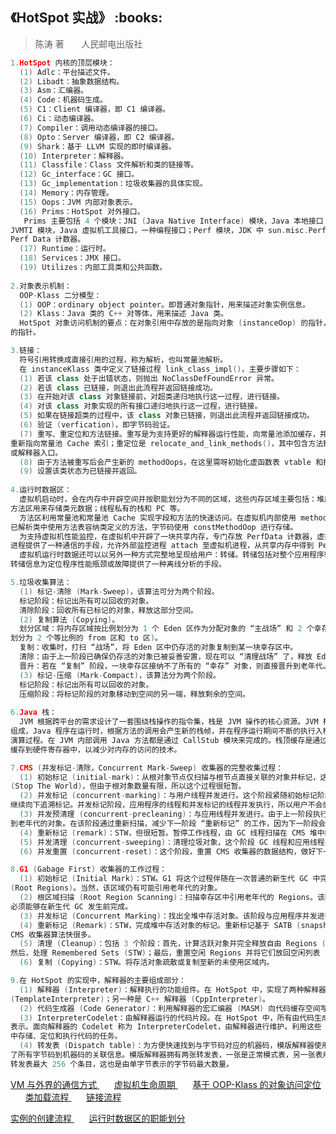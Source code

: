 <h2>《HotSpot 实战》 :books: </h2> 

> 陈涛 著       人民邮电出版社

```c++
1.HotSpot 内核的顶层模块：
  (1) Adlc：平台描述文件。
  (2) Libadt：抽象数据结构。
  (3) Asm：汇编器。
  (4) Code：机器码生成。
  (5) C1：Client 编译器，即 C1 编译器。
  (6) Ci：动态编译器。
  (7) Compiler：调用动态编译器的接口。
  (8) Opto：Server 编译器，即 C2 编译器。
  (9) Shark：基于 LLVM 实现的即时编译器。
  (10) Interpreter：解释器。
  (11) Classfile：Class 文件解析和类的链接等。
  (12) Gc_interface：GC 接口。
  (13) Gc_implementation：垃圾收集器的具体实现。
  (14) Memory：内存管理。
  (15) Oops：JVM 内部对象表示。
  (16) Prims：HotSpot 对外接口。
   Prims 主要包括 4 个模块：JNI (Java Native Interface) 模块，Java 本地接口；JVM 模块，标准 JNI 接口的补充；
JVMTI 模块，Java 虚拟机工具接口，一种编程接口；Perf 模块，JDK 中 sun.misc.Perf 类的底层实现，监控虚拟机内部的
Perf Data 计数器。
  (17) Runtime：运行时。
  (18) Services：JMX 接口。
  (19) Utilizes：内部工具类和公共函数。
  
2.对象表示机制：
  OOP-Klass 二分模型：
  (1) OOP：ordinary object pointer。即普通对象指针，用来描述对象实例信息。
  (2) Klass：Java 类的 C++ 对等体，用来描述 Java 类。
  HotSpot 对象访问机制的要点：在对象引用中存放的是指向对象 (instanceOop) 的指针，对象本身则持有类 (instanceKlass)
的指针。

3.链接：
  符号引用转换成直接引用的过程，称为解析，也叫常量池解析。
  在 instanceKlass 类中定义了链接过程 link_class_impl()，主要步骤如下：
  (1) 若该 class 处于出错状态，则抛出 NoClassDefFoundError 异常。
  (2) 若该 class 已链接，则退出此流程并返回链接成功。
  (3) 在开始对该 class 对象链接前，对超类递归地执行这一过程，进行链接。
  (4) 对该 class 对象实现的所有接口递归地执行这一过程，进行链接。
  (5) 如果在链接超类的过程中，该 class 对象已链接，则退出此流程并返回链接成功。
  (6) 验证 (verfication)，即字节码验证。
  (7) 重写、重定位和方法链接。重写是为支持更好的解释器运行性能，向常量池添加缓存，并调整相应字节码的常量池索引
重新指向常量池 Cache 索引；重定位是 relocate_and_link_methods()，其中包含方法链接，是为 Java 方法配置编译器
或解释器入口。
  (8) 由于方法被重写后会产生新的 methodOops，在这里需呀初始化虚函数表 vtable 和接口表 itable。
  (9) 设置该类状态为已链接并返回。
  
4.运行时数据区：
  虚拟机启动时，会在内存中开辟空间并按职能划分为不同的区域，这些内存区域主要包括：堆用来分配 Java 对象空间；
方法区用来存储类元数据；线程私有的栈和 PC 等。
  方法区利用常量池和常量池 Cache 实现字段和方法的快速访问。在虚拟机内部使用 methodOop 表示一个 Java 方法，
已解析类中使用方法表容纳类定义的方法，字节码使用 constMethodOop 进行存储。
  为支持虚拟机性能监控，在虚拟机中开辟了一块共享内存，专门存放 PerfData 计数器，虚拟机使用共享内存方式向外部
进程提供了一种通信的手段，允许外部监控进程 attach 至虚拟机进程，从共享内存中得到 PerfData。
  虚拟机运行时数据还可以以另外一种方式完整地呈现给用户：转储。转储包括对整个应用程序转储、堆转储和线程转储，
转储信息为定位程序性能瓶颈或故障提供了一种离线分析的手段。

5.垃圾收集算法：
  (1) 标记-清除 (Mark-Sweep)，该算法可分为两个阶段。
  标记阶段：标记出所有可以回收的对象。
  清除阶段：回收所有已标记的对象，释放这部分空间。
  (2) 复制算法 (Copying)。
  划分区域：将内存区域按比例划分为 1 个 Eden 区作为分配对象的 “主战场” 和 2 个幸存区 (即 Survivor 空间，
划分为 2 个等比例的 from 区和 to 区)。
  复制：收集时，打扫 “战场”，将 Eden 区中仍存活的对象复制到某一块幸存区中。
  清除：由于上一阶段已确保仍存活的对象已被妥善安置，现在可以 “清理战场” 了，释放 Eden 区和另一块幸存区。
  晋升：若在 “复制” 阶段，一块幸存区接纳不了所有的 “幸存” 对象，则直接晋升到老年代。
  (3) 标记-压缩 (Mark-Compact)，该算法分为两个阶段。
  标记阶段：标记出所有可以回收的对象。
  压缩阶段：将标记阶段的对象移动到空间的另一端，释放剩余的空间。
  
6.Java 栈：
  JVM 根据跨平台的需求设计了一套围绕栈操作的指令集，栈是 JVM 操作的核心资源。JVM 栈由局部变量和操作数栈
组成，Java 程序在运行时，根据方法的调用会产生新的栈帧，并在程序运行期间不断的执行入栈和出栈操作，以实现
演算过程。在 JVM 内部调用 Java 方法都是通过 CallStub 模块来完成的。栈顶缓存是通过将最频繁使用的栈顶元素
缓存到硬件寄存器中，以减少对内存的访问的技术。

7.CMS (并发标记-清除，Concurrent Mark-Sweep) 收集器的完整收集过程：
  (1) 初始标记 (initial-mark)：从根对象节点仅扫描与根节点直接关联的对象并标记，这个过程必须 STW
(Stop The World)，但由于根对象数量有限，所以这个过程很短暂。
  (2) 并发标记 (concurrent-marking)：与用户线程并发进行。这个阶段紧随初始标记阶段，在初始标记的基础上
继续向下追溯标记。并发标记阶段，应用程序的线程和并发标记的线程并发执行，所以用户不会感到停顿。
  (3) 并发预清理 (concurrent-precleaning)：与应用线程并发进行。由于上一阶段执行期间，会出现一些趁机 “晋升”
到老年代的对象。在该阶段通过重新扫描，减少下一阶段 “重新标记” 的工作，因为下一阶段会 STW。
  (4) 重新标记 (remark)：STW，但很短暂。暂停工作线程，由 GC 线程扫描在 CMS 堆中的对象。
  (5) 并发清理 (concurrent-sweeping)：清理垃圾对象，这个阶段 GC 线程和应用线程并发执行。
  (6) 并发重置 (concurrent-reset)：这个阶段，重置 CMS 收集器的数据结构，做好下一次执行 GC 任务的准备工作。

8.G1 (Gabage First) 收集器的工作过程：
  (1) 初始标记 (Initial Mark)：STW。G1 将这个过程伴随在一次普通的新生代 GC 中完成。该阶段标记的是幸存区 Regions
(Root Regions)。当然，该区域仍有可能引用老年代的对象。
  (2) 根区域扫描 (Root Region Scanning)：扫描幸存区中引用老年代的 Regions。该阶段与应用程序并发进行。这一过程
必须能够在新生代 GC 发生前完成。
  (3) 并发标记 (Concurrent Marking)：找出全堆中存活对象。该阶段与应用程序并发进行。这一过程允许被新生代 GC 打断。
  (4) 重新标记 (Remark)：STW，完成堆中存活对象的标记。重新标记基于 SATB (snapshot-at-the-beginning) 算法，比
CMS 收集器算法快很多。
  (5) 清理 (Cleanup)：包括 3 个阶段：首先，计算活跃对象并完全释放自由 Regions (STW)；
然后，处理 Remembered Sets (STW)；最后，重置空闲 Regions 并将它们放回空闲列表 (并发)。
  (6) 复制 (Copying)：STW。将存活对象疏散或复制至新的未使用区域内。

9.在 HotSpot 的实现中，解释器的主要组成部分：
  (1) 解释器 (Interpreter)：解释执行的功能组件。在 HotSpot 中，实现了两种解释器，一种是虚拟机默认使用的模版解释器
(TemplateInterpreter)；另一种是 C++ 解释器 (CppInterpreter)。
  (2) 代码生成器 (Code Generator)：利用解释器的宏汇编器 (MASM) 向代码缓存空间写入生成的代码。
  (3) InterpreterCodelet：由解释器运行的代码片段。在 HotSpot 中，所有由代码生成器生成的代码都由一个 Codelet 来
表示。面向解释器的 Codelet 称为 InterpreterCodelet，由解释器进行维护。利用这些 Codelet，JVM 可完成在内部空间
中存储、定位和执行代码的任务。
  (4) 转发表 (Dispatch table)：为方便快速找到与字节码对应的机器码，模版解释器使用了转发表。它按照字节码顺序，包含
了所有字节码到机器码的关联信息。模版解释器拥有两张转发表，一张是正常模式表，另一张表用来使解释器进入 SafePoint。
转发表最大 256 个条目，这也是由单字节表示的字节码最大数量。
```

<a href="http://images.cnblogs.com/cnblogs_com/wp5719/936332/o_VM2.png"> VM 与外界的通信方式 </a>
&nbsp;&nbsp;&nbsp;&nbsp;&nbsp;
<a href="http://images.cnblogs.com/cnblogs_com/wp5719/936332/o_VMLifeCycle.png"> 虚拟机生命周期 </a>
&nbsp;&nbsp;&nbsp;&nbsp;&nbsp;
<a href="http://images.cnblogs.com/cnblogs_com/wp5719/936332/o_OOPKlass.png"> 基于 OOP-Klass 的对象访问定位 </a>
&nbsp;&nbsp;&nbsp;&nbsp;&nbsp;
<a href="http://images.cnblogs.com/cnblogs_com/wp5719/936332/o_ClassLoaders.png"> 类加载流程 </a>
&nbsp;&nbsp;&nbsp;&nbsp;&nbsp;
<a href="http://images.cnblogs.com/cnblogs_com/wp5719/936332/o_Linked.png"> 链接流程 </a>

<a href="http://images.cnblogs.com/cnblogs_com/wp5719/936332/o_FastAndSlow.png"> 实例的创建流程 </a>
&nbsp;&nbsp;&nbsp;&nbsp;&nbsp;
<a href="http://images.cnblogs.com/cnblogs_com/wp5719/936332/o_RuntimeData.png"> 运行时数据区的职能划分 </a>
